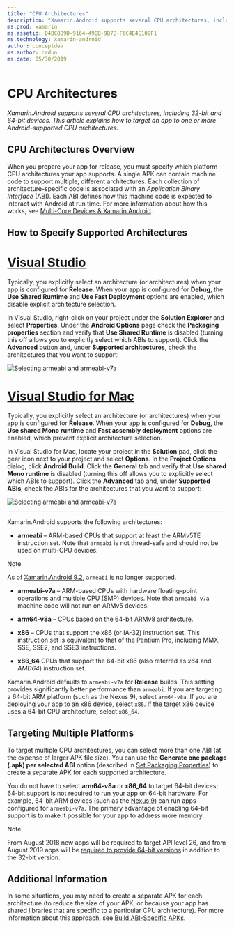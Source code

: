 ```yaml
---
title: "CPU Architectures"
description: "Xamarin.Android supports several CPU architectures, including 32-bit and 64-bit devices. This article explains how to target an app to one or more Android-supported CPU architectures."
ms.prod: xamarin
ms.assetid: D4BC889D-9164-49BB-9B7B-F6C4E4E109F1
ms.technology: xamarin-android
author: conceptdev
ms.author: crdun
ms.date: 05/30/2019
---
```


# CPU Architectures

_Xamarin.Android supports several CPU architectures, including 32-bit and 64-bit devices. This article explains how to target an app to one or more Android-supported CPU architectures._

## CPU Architectures Overview

When you prepare your app for release, you must specify which platform
CPU architectures your app supports. A single APK can contain machine
code to support multiple, different architectures. Each collection of
architecture-specific code is associated with an *Application Binary
Interface* (ABI). Each ABI defines how this machine code is expected to
interact with Android at run time.
For more information about how this works, see
[Multi-Core Devices &amp; Xamarin.Android](~/android/deploy-test/multicore-devices.md).


## How to Specify Supported Architectures

# [Visual Studio](#tab/windows)

Typically, you explicitly select an architecture (or architectures)
when your app is configured for **Release**. When your app is
configured for **Debug**, the **Use Shared Runtime** and **Use Fast
Deployment** options are enabled, which disable explicit architecture
selection.

In Visual Studio, right-click on your project under the
**Solution Explorer** and select **Properties**. Under the **Android Options** 
page check the **Packaging properties** section and verify that **Use Shared Runtime** is
disabled (turning this off allows you to explicitly select which ABIs
to support). Click the **Advanced** button and, under **Supported architectures**, check the architectures that you want to support:

[![Selecting armeabi and armeabi-v7a](cpu-architectures-images/vs/01-abi-selections-sml.png)](cpu-architectures-images/vs/01-abi-selections.png#lightbox)

# [Visual Studio for Mac](#tab/macos)

Typically, you explicitly select an architecture (or architectures)
when your app is configured for **Release**. When your app is
configured for **Debug**, the **Use shared Mono runtime** and **Fast
assembly deployment** options are enabled, which prevent explicit
architecture selection.

In Visual Studio for Mac, locate your project in the **Solution** pad, click
the gear icon next to your project and select **Options**. In the
**Project Options** dialog, click **Android Build**. Click the
**General** tab and verify that **Use shared Mono runtime** is disabled
(turning this off allows you to explicitly select which ABIs to
support). Click the **Advanced** tab and, under **Supported ABIs**,
check the ABIs for the architectures that you want to support:

[![Selecting armeabi and armeabi-v7a](cpu-architectures-images/xs/01-abi-selections-sml.png)](cpu-architectures-images/xs/01-abi-selections.png#lightbox)

-----


Xamarin.Android supports the following architectures:

-   **armeabi** &ndash; ARM-based CPUs that support at least the ARMv5TE instruction
    set. Note that `armeabi` is not thread-safe and should not be used on multi-CPU
    devices.

> [!NOTE]
> As of [Xamarin.Android 9.2](https://docs.microsoft.com/xamarin/android/release-notes/9/9.2#removal-of-support-for-armeabi-cpu-architecture), `armeabi` is no longer supported.

-   **armeabi-v7a** &ndash; ARM-based CPUs with hardware floating-point operations
    and multiple CPU (SMP) devices. Note that `armeabi-v7a` machine code will not
    run on ARMv5 devices.

-   **arm64-v8a** &ndash; CPUs based on the 64-bit ARMv8 architecture.

-   **x86** &ndash; CPUs that support the x86 (or IA-32) instruction set. This
    instruction set is equivalent to that of the Pentium Pro, including MMX, SSE,
    SSE2, and SSE3 instructions.

-   **x86_64** CPUs that support the 64-bit x86 (also referred as
    *x64* and *AMD64*) instruction set.

Xamarin.Android defaults to `armeabi-v7a` for **Release** builds. This
setting provides significantly better performance than `armeabi`. If
you are targeting a 64-bit ARM platform (such as the Nexus 9), select
`arm64-v8a`. If you are deploying your app to an x86 device, select
`x86`. If the target x86 device uses a 64-bit CPU architecture, select
`x86_64`.

## Targeting Multiple Platforms

To target multiple CPU architectures, you can select more than one ABI
(at the expense of larger APK file size). You can use the **Generate
one package (.apk) per selected ABI** option (described in
[Set Packaging Properties](~/android/deploy-test/release-prep/index.md#Set_Packaging_Properties))
to create a separate APK for each supported architecture.

You do not have to select **arm64-v8a** or **x86_64** to
target 64-bit devices; 64-bit support is not required to run
your app on 64-bit hardware. For example, 64-bit ARM devices (such as
the [Nexus 9](http://www.google.com/nexus/9/)) can run apps configured for
`armeabi-v7a`. The primary advantage of enabling 64-bit support is to
make it possible for your app to address more memory.

> [!NOTE]
> From August 2018 new apps will be required to target API level 26, and from August 2019 apps will be [required to provide 64-bit versions](https://android-developers.googleblog.com/2017/12/improving-app-security-and-performance.html) in addition to the 32-bit version.

## Additional Information

In some situations, you may need to create a separate APK for each
architecture (to reduce the size of your APK, or because your app has
shared libraries that are specific to a particular CPU architecture).
For more information about this approach, see
[Build ABI-Specific APKs](~/android/deploy-test/building-apps/abi-specific-apks.md).
